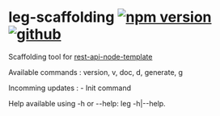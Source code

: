 # leg-scaffolding [![npm version](https://img.shields.io/npm/v/@lennygir/leg-scaffolding.svg?style=flat-square)](https://www.npmjs.com/package/@lennygir/leg-scaffolding) [![github](https://img.shields.io/github/watchers/lennygir/leg-scaffolding?style=flat-square)](https://github.com/lennygir/leg-scaffolding/)

Scaffolding tool for [rest-api-node-template](https://github.com/lennygir/rest-api-node-template)

Available commands :
    version, v, doc, d, generate, g

Incomming updates :
    - Init command

Help available using -h or --help: leg <command> -h|--help.

